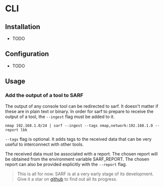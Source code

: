 # CLI

## Installation

- TODO

## Configuration

- TODO

## Usage

### Add the output of a tool to SARF

The output of any console tool can be redirected to sarf. It doesn't matter if
these are in plain text or binary.
In order for sarf to prepare to receive the output of a tool, the `--ingest`
flag must be added to it.

`nmap 192.168.1.0/24 | sarf --ingest --tags nmap,network:192.168.1.0 --report lbk`

`--tags` flag is optional. It adds tags to the received data that can be
    very useful to interconnect with other tools.

The received data must be associated with a report.
The chosen report will be obtained from the environment variable SARF_REPORT.
The chosen report can also be provided explicitly with the `--report` flag.

> This is all for now. SARF is at a very early stage of its development.
  Give it a star on [github](https://github.com/elchicodepython/SARF-Security-Assesment-and-Reporting-Framework) to find out all its progress.
